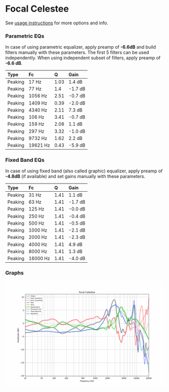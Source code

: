 # Focal Celestee
See [usage instructions](https://github.com/jaakkopasanen/AutoEq#usage) for more options and info.

### Parametric EQs
In case of using parametric equalizer, apply preamp of **-6.6dB** and build filters manually
with these parameters. The first 5 filters can be used independently.
When using independent subset of filters, apply preamp of **-6.6 dB**.

| Type    | Fc       |    Q | Gain    |
|:--------|:---------|:-----|:--------|
| Peaking | 17 Hz    | 1.03 | 1.4 dB  |
| Peaking | 77 Hz    | 1.4  | -1.7 dB |
| Peaking | 1056 Hz  | 2.51 | -0.7 dB |
| Peaking | 1409 Hz  | 0.39 | -2.0 dB |
| Peaking | 4340 Hz  | 2.11 | 7.3 dB  |
| Peaking | 106 Hz   | 3.41 | -0.7 dB |
| Peaking | 159 Hz   | 2.08 | 1.1 dB  |
| Peaking | 297 Hz   | 3.32 | -1.0 dB |
| Peaking | 9732 Hz  | 1.62 | 2.2 dB  |
| Peaking | 19621 Hz | 0.43 | -5.9 dB |

### Fixed Band EQs
In case of using fixed band (also called graphic) equalizer, apply preamp of **-4.8dB**
(if available) and set gains manually with these parameters.

| Type    | Fc       |    Q | Gain    |
|:--------|:---------|:-----|:--------|
| Peaking | 31 Hz    | 1.41 | 1.1 dB  |
| Peaking | 63 Hz    | 1.41 | -1.7 dB |
| Peaking | 125 Hz   | 1.41 | -0.0 dB |
| Peaking | 250 Hz   | 1.41 | -0.4 dB |
| Peaking | 500 Hz   | 1.41 | -0.5 dB |
| Peaking | 1000 Hz  | 1.41 | -2.1 dB |
| Peaking | 2000 Hz  | 1.41 | -2.3 dB |
| Peaking | 4000 Hz  | 1.41 | 4.9 dB  |
| Peaking | 8000 Hz  | 1.41 | 1.3 dB  |
| Peaking | 16000 Hz | 1.41 | -4.0 dB |

### Graphs
![](./Focal%20Celestee.png)